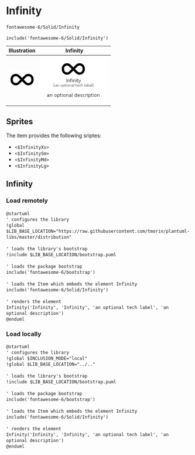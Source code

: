 # Infinity


```text
fontawesome-6/Solid/Infinity
```

```text
include('fontawesome-6/Solid/Infinity')
```



| Illustration | Infinity |
| :---: | :---: |
| ![illustration for Illustration](../../fontawesome-6/Solid/Infinity.png) | ![illustration for Infinity](../../fontawesome-6/Solid/Infinity.Local.png) |



## Sprites
The item provides the following sriptes:

- `<$InfinityXs>`
- `<$InfinitySm>`
- `<$InfinityMd>`
- `<$InfinityLg>`





## Infinity

### Load remotely
```plantuml
@startuml
' configures the library
!global $LIB_BASE_LOCATION="https://raw.githubusercontent.com/tmorin/plantuml-libs/master/distribution"

' loads the library's bootstrap
!include $LIB_BASE_LOCATION/bootstrap.puml

' loads the package bootstrap
include('fontawesome-6/bootstrap')

' loads the Item which embeds the element Infinity
include('fontawesome-6/Solid/Infinity')

' renders the element
Infinity('Infinity', 'Infinity', 'an optional tech label', 'an optional description')
@enduml
```

### Load locally
```plantuml
@startuml
' configures the library
!global $INCLUSION_MODE="local"
!global $LIB_BASE_LOCATION="../.."

' loads the library's bootstrap
!include $LIB_BASE_LOCATION/bootstrap.puml

' loads the package bootstrap
include('fontawesome-6/bootstrap')

' loads the Item which embeds the element Infinity
include('fontawesome-6/Solid/Infinity')

' renders the element
Infinity('Infinity', 'Infinity', 'an optional tech label', 'an optional description')
@enduml
```

